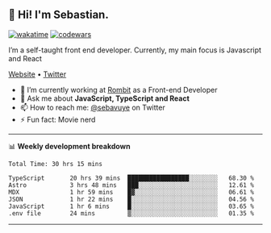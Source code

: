 ## 👋 Hi! I'm Sebastian.

[![wakatime](https://wakatime.com/badge/user/df0036c6-328a-4a39-be9b-e49417ed22a1.svg)](https://wakatime.com/@df0036c6-328a-4a39-be9b-e49417ed22a1)
[![codewars](https://www.codewars.com/users/sebavuye/badges/small)](https://www.codewars.com/users/sebavuye)

I’m a self-taught front end developer. Currently, my main focus is Javascript and React

[Website](https://sebastianvuye.be) • [Twitter](https://twitter.com/sebavuye)

- 🔭 I’m currently working at [Rombit](https://rombit.com/) as a Front-end Developer
- 💬 Ask me about **JavaScript, TypeScript and React**
- 📫 How to reach me: [@sebavuye](https://twitter.com/sebavuye) on Twitter
- ⚡ Fun fact: Movie nerd

-------

📊 **Weekly development breakdown**

<!--START_SECTION:waka-->

```text
Total Time: 30 hrs 15 mins

TypeScript       20 hrs 39 mins  █████████████████░░░░░░░░   68.30 %
Astro            3 hrs 48 mins   ███░░░░░░░░░░░░░░░░░░░░░░   12.61 %
MDX              1 hr 59 mins    █▓░░░░░░░░░░░░░░░░░░░░░░░   06.61 %
JSON             1 hr 22 mins    █░░░░░░░░░░░░░░░░░░░░░░░░   04.56 %
JavaScript       1 hr 6 mins     █░░░░░░░░░░░░░░░░░░░░░░░░   03.65 %
.env file        24 mins         ▒░░░░░░░░░░░░░░░░░░░░░░░░   01.35 %
```

<!--END_SECTION:waka-->
-------
